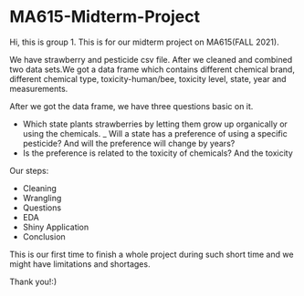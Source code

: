 # MA615-Midterm-Project
Hi, this is group 1.
This is for our midterm project on MA615(FALL 2021).

We have strawberry and pesticide csv file. After we cleaned and combined two data sets.We got a data frame which contains different chemical brand, different chemical type, toxicity-human/bee, toxicity level, state, year and measurements.

After we got the data frame, we have three questions basic on it.
- Which state plants strawberries by letting them grow up organically or using the chemicals.
_ Will a state has a preference of using a specific pesticide? And will the preference will change by years?
- Is the preference is related to the toxicity of chemicals? And the toxicity

Our steps:
- Cleaning
- Wrangling
- Questions
- EDA
- Shiny Application
- Conclusion

This is our first time to finish a whole project during such short time and we might have limitations and shortages.

Thank you!:)
